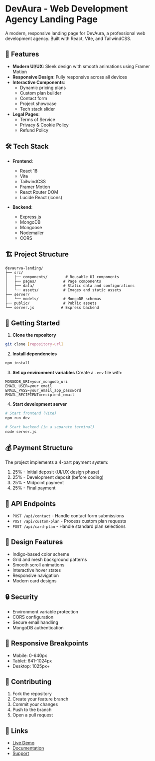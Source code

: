 # DevAura - Web Development Agency Landing Page

A modern, responsive landing page for DevAura, a professional web development agency. Built with React, Vite, and TailwindCSS.

## 🚀 Features

- **Modern UI/UX**: Sleek design with smooth animations using Framer Motion
- **Responsive Design**: Fully responsive across all devices
- **Interactive Components**: 
  - Dynamic pricing plans
  - Custom plan builder
  - Contact form
  - Project showcase
  - Tech stack slider
- **Legal Pages**:
  - Terms of Service
  - Privacy & Cookie Policy
  - Refund Policy

## 🛠️ Tech Stack

- **Frontend**:
  - React 18
  - Vite
  - TailwindCSS
  - Framer Motion
  - React Router DOM
  - Lucide React (icons)

- **Backend**:
  - Express.js
  - MongoDB
  - Mongoose
  - Nodemailer
  - CORS

## 🏗️ Project Structure

```
devaurva-landing/
├── src/
│   ├── components/        # Reusable UI components
│   ├── pages/            # Page components
│   ├── data/             # Static data and configurations
│   └── assets/           # Images and static assets
├── server/
│   └── models/           # MongoDB schemas
├── public/               # Public assets
└── server.js            # Express backend
```

## 🚦 Getting Started

1. **Clone the repository**
```bash
git clone [repository-url]
```

2. **Install dependencies**
```bash
npm install
```

3. **Set up environment variables**
Create a `.env` file with:
```env
MONGODB_URI=your_mongodb_uri
EMAIL_USER=your_email
EMAIL_PASS=your_email_app_password
EMAIL_RECIPIENT=recipient_email
```

4. **Start development server**
```bash
# Start frontend (Vite)
npm run dev

# Start backend (in a separate terminal)
node server.js
```

## 💰 Payment Structure

The project implements a 4-part payment system:
1. 25% - Initial deposit (UI/UX design phase)
2. 25% - Development deposit (before coding)
3. 25% - Midpoint payment
4. 25% - Final payment

## 📝 API Endpoints

- `POST /api/contact` - Handle contact form submissions
- `POST /api/custom-plan` - Process custom plan requests
- `POST /api/card-plan` - Handle standard plan selections

## 🎨 Design Features

- Indigo-based color scheme
- Grid and mesh background patterns
- Smooth scroll animations
- Interactive hover states
- Responsive navigation
- Modern card designs

## 🔒 Security

- Environment variable protection
- CORS configuration
- Secure email handling
- MongoDB authentication

## 📱 Responsive Breakpoints

- Mobile: 0-640px
- Tablet: 641-1024px
- Desktop: 1025px+

## 🤝 Contributing

1. Fork the repository
2. Create your feature branch
3. Commit your changes
4. Push to the branch
5. Open a pull request


## 🔗 Links

- [Live Demo](#)
- [Documentation](#)
- [Support](#)
